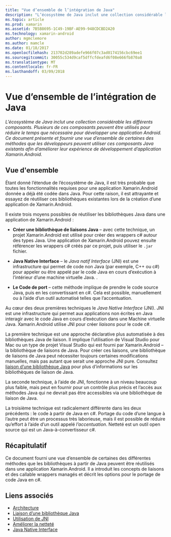 ```yaml
---
title: "Vue d’ensemble de l’intégration de Java"
description: "L’écosystème de Java inclut une collection considérable les différents composants. Plusieurs de ces composants peuvent être utilisés pour réduire le temps que nécessaire pour développer une application Android. Ce document présente et fournir une vue d’ensemble de certaines des méthodes que les développeurs peuvent utiliser ces composants Java existants afin d’améliorer leur expérience de développement d’application Xamarin.Android."
ms.topic: article
ms.prod: xamarin
ms.assetid: 7B5B8695-1C49-19BF-AE99-948CDCBD2A20
ms.technology: xamarin-android
author: mgmclemore
ms.author: mamcle
ms.date: 01/18/2017
ms.openlocfilehash: 213702d289adefe966f07c3ad0174156cbc69ee1
ms.sourcegitcommit: 30055c534d9caf5dffcfdeafd6f08e666fb870a8
ms.translationtype: MT
ms.contentlocale: fr-FR
ms.lasthandoff: 03/09/2018
---
```

# <a name="java-integration-overview"></a>Vue d’ensemble de l’intégration de Java

_L’écosystème de Java inclut une collection considérable les différents composants. Plusieurs de ces composants peuvent être utilisés pour réduire le temps que nécessaire pour développer une application Android. Ce document présente et fournir une vue d’ensemble de certaines des méthodes que les développeurs peuvent utiliser ces composants Java existants afin d’améliorer leur expérience de développement d’application Xamarin.Android._


## <a name="overview"></a>Vue d'ensemble

Étant donné l’étendue de l’écosystème de Java, il est très probable que toutes les fonctionnalités requises pour une application Xamarin.Android donnée a déjà été codée dans Java. Pour cette raison, il est attrayante et essayez de réutiliser ces bibliothèques existantes lors de la création d’une application de Xamarin.Android. 

Il existe trois moyens possibles de réutiliser les bibliothèques Java dans une application de Xamarin.Android : 

-   **Créer une bibliothèque de liaisons Java** &ndash; avec cette technique, un projet Xamarin.Android est utilisé pour créer des wrappers c# autour des types Java. Une application de Xamarin.Android pouvez ensuite référencer les wrappers c# créés par ce projet, puis utiliser le `.jar` fichier. 

-   **Java Native Interface** &ndash; le *Java natif* *Interface* (JNI) est une infrastructure qui permet de code non Java (par exemple, C++ ou c#) pour appeler ou être appelé par le code Java en cours d’exécution à l’intérieur d’une machine virtuelle Java. . 

-   **Le Code de port** &ndash; cette méthode implique de prendre le code source Java, puis en les convertissant en c#. Cela est possible, manuellement ou à l’aide d’un outil automatisé telles que l’accentuation. 

Au cœur des deux premières techniques le *Java Native Interface* (JNI). JNI est une infrastructure qui permet aux applications non écrites en Java interagir avec le code Java en cours d’exécution dans une Machine virtuelle Java. Xamarin.Android utilise JNI pour créer *liaisons* pour le code c#. 

La première technique est une approche déclarative plus automatisée à des bibliothèques Java de liaison. Il implique l’utilisation de Visual Studio pour Mac ou un type de projet Visual Studio qui est fourni par Xamarin.Android &ndash; la bibliothèque de liaisons de Java. Pour créer ces liaisons, une bibliothèque de liaisons de Java peut nécessiter toujours certaines modifications manuelles, mais pas autant que serait une approche JNI pure. Consultez [liaison d’une bibliothèque Java](~/android/platform/binding-java-library/index.md) pour plus d’informations sur les bibliothèques de liaison de Java. 

La seconde technique, à l’aide de JNI, fonctionne à un niveau beaucoup plus faible, mais peut en fournir pour un contrôle plus précis et l’accès aux méthodes Java qui ne devrait pas être accessibles via une bibliothèque de liaison de Java. 

La troisième technique est radicalement différente dans les deux précédents : le code à partir de Java en c#. Portage du code d’une langue à l’autre peut être un processus très laborieuse, mais il est possible de réduire qu’effort à l’aide d’un outil appelé *l’accentuation*. Netteté est un outil open source qui est un Java-à-convertisseur c#. 



## <a name="summary"></a>Récapitulatif

Ce document fourni une vue d’ensemble de certaines des différentes méthodes que les bibliothèques à partir de Java peuvent être réutilisés dans une application Xamarin.Android. Il a introduit les concepts de liaisons et des callable wrappers managés et décrit les options pour le portage de code Java en c#. 


## <a name="related-links"></a>Liens associés

- [Architecture](~/android/internals/architecture.md)
- [Liaison d’une bibliothèque Java](~/android/platform/binding-java-library/index.md)
- [Utilisation de JNI](~/android/platform/java-integration/working-with-jni.md)
- [Améliorer la netteté](https://github.com/slluis/sharpen)
- [Java Native Interface](http://docs.oracle.com/javase/7/docs/technotes~/jni/index.html)
